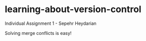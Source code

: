 # learning-about-version-control
Individual Assignment 1 - Sepehr Heydarian

Solving merge conflicts is easy!
